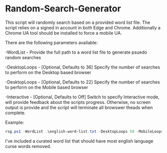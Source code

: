 # Random-Search-Generator

This script will randomly search based on a provided word list file. The script relies on a signed in account in both Edge and Chrome. Additionally a Chrome UA tool should be installed to force a mobile UA.

There are the following parameters available:

-WordList        - Provide the full path to a word list file to generate psuedo random searches

-DesktopLoops     - [Optional, Defaults to 36] Specify the number of searches to perform on the Desktop based browser

-DesktopLoops     - [Optional, Defaults to 22] Specify the number of searches to perform on the Mobile based browser

-Interactive      - [Optional, Defaults to Off] Switch to specify Interactive mode, will provide feedback about the scripts progress. Otherwise, no screen output is provide and the script will terminate all browswer theads when complete. 

Example:

```PowerShell
rsg.ps1 -WordList .\english-word-list.txt -DesktopLoops 50 -MobileLoops 25 -Interactive
```

I've included a curated word list that should have most english language curse words removed. 
